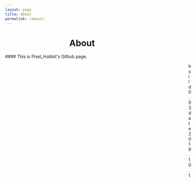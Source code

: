 ```yaml
---
layout: page
title: About
permalink: /about/
---
```


<h1 style='text-align: center;'>About</h1>
#### This is Pixel_Hobbit's Github page.
<p style='padding-left:600px;'>build 0.03
<br>
date 2019.10.1</p>

